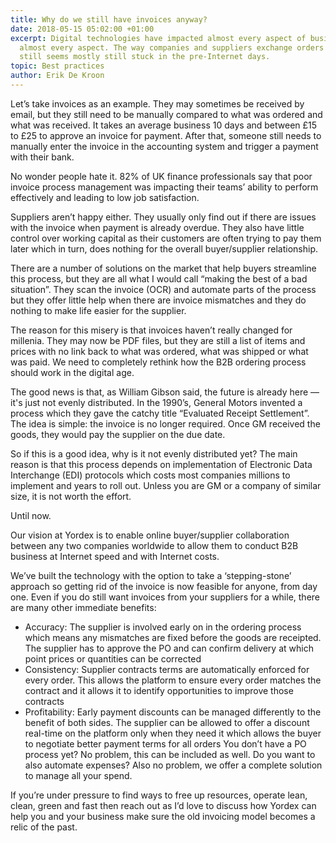 ```yaml
---
title: Why do we still have invoices anyway?
date: 2018-05-15 05:02:00 +01:00
excerpt: Digital technologies have impacted almost every aspect of business. Well,
  almost every aspect. The way companies and suppliers exchange orders and invoices
  still seems mostly still stuck in the pre-Internet days.
topic: Best practices
author: Erik De Kroon
---
```


Let’s take invoices as an example. They may sometimes be received by email, but they still need to be manually compared to what was ordered and what was received. It takes an average business 10 days and between £15 to £25 to approve an invoice for payment. After that, someone still needs to manually enter the invoice in the accounting system and trigger a payment with their bank.

No wonder people hate it. 82% of UK finance professionals say that poor invoice process management was impacting their teams’ ability to perform effectively and leading to low job satisfaction.

Suppliers aren’t happy either. They usually only find out if there are issues with the invoice when payment is already overdue. They also have little control over working capital as their customers are often trying to pay them later which in turn, does nothing for the overall buyer/supplier relationship.

There are a number of solutions on the market that help buyers streamline this process, but they are all what I would call “making the best of a bad situation”. They scan the invoice (OCR) and automate parts of the process but they offer little help when there are invoice mismatches and they do nothing to make life easier for the supplier.

The reason for this misery is that invoices haven’t really changed for millenia. They may now be PDF files, but they are still a list of items and prices with no link back to what was ordered, what was shipped or what was paid. We need to completely rethink how the B2B ordering process should work in the digital age.

The good news is that, as William Gibson said, the future is already here — it's just not evenly distributed. In the 1990’s, General Motors invented a process which they gave the catchy title “Evaluated Receipt Settlement”. The idea is simple: the invoice is no longer required. Once GM received the goods, they would pay the supplier on the due date.

So if this is a good idea, why is it not evenly distributed yet? The main reason is that this process depends on implementation of Electronic Data Interchange (EDI) protocols which costs most companies millions to implement and years to roll out. Unless you are GM or a company of similar size, it is not worth the effort.

Until now.

Our vision at Yordex is to enable online buyer/supplier collaboration between any two companies worldwide to allow them to conduct B2B business at Internet speed and with Internet costs.

We’ve built the technology with the option to take a ‘stepping-stone’ approach so getting rid of the invoice is now feasible for anyone, from day one. Even if you do still want invoices from your suppliers for a while, there are many other immediate benefits:

- Accuracy: The supplier is involved early on in the ordering process which means any mismatches are fixed before the goods are receipted. The supplier has to approve the PO and can confirm delivery at which point prices or quantities can be corrected
- Consistency: Supplier contracts terms are automatically enforced for every order. This allows the platform to ensure every order matches the contract and it allows it to identify opportunities to improve those contracts
- Profitability: Early payment discounts can be managed differently to the benefit of both sides. The supplier can be allowed to offer a discount real-time on the platform only when they need it which allows the buyer to negotiate better payment terms for all orders
You don’t have a PO process yet? No problem, this can be included as well. Do you want to also automate expenses? Also no problem, we offer a complete solution to manage all your spend.

If you’re under pressure to find ways to free up resources, operate lean, clean, green and fast then reach out as I’d love to discuss how Yordex can help you and your business make sure the old invoicing model becomes a relic of the past.
